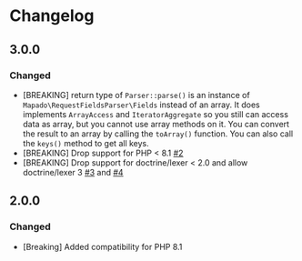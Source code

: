 # Changelog

## 3.0.0

### Changed

- [BREAKING] return type of `Parser::parse()` is an instance of `Mapado\RequestFieldsParser\Fields` instead of an array. It does implements `ArrayAccess` and `IteratorAggregate` so you still can access data as array, but you cannot use array methods on it.
  You can convert the result to an array by calling the `toArray()` function.
  You can also call the `keys()` method to get all keys.
- [BREAKING] Drop support for PHP < 8.1 [#2](https://github.com/mapado/request-fields-parser/pull/2)
- [BREAKING] Drop support for doctrine/lexer < 2.0 and allow doctrine/lexer 3 [#3](https://github.com/mapado/request-fields-parser/pull/3) and [#4](https://github.com/mapado/request-fields-parser/pull/4)

## 2.0.0

### Changed

- [Breaking] Added compatibility for PHP 8.1

